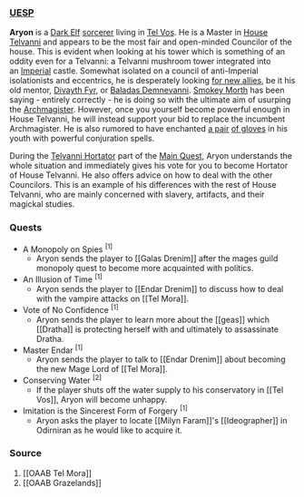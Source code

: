 ### [UESP](https://en.uesp.net/wiki/Morrowind:Aryon)
**Aryon** is a [Dark Elf](https://en.uesp.net/wiki/Morrowind:Dark_Elf "Morrowind:Dark Elf") [sorcerer](https://en.uesp.net/wiki/Morrowind:Sorcerer "Morrowind:Sorcerer") living in [Tel Vos](https://en.uesp.net/wiki/Morrowind:Tel_Vos "Morrowind:Tel Vos"). He is a Master in [House Telvanni](https://en.uesp.net/wiki/Morrowind:House_Telvanni "Morrowind:House Telvanni") and appears to be the most fair and open-minded Councilor of the house. This is evident when looking at his tower which is something of an oddity even for a Telvanni: a Telvanni mushroom tower integrated into an [Imperial](https://en.uesp.net/wiki/Morrowind:Imperial "Morrowind:Imperial") castle. Somewhat isolated on a council of anti-Imperial isolationists and eccentrics, he is desperately looking [for new allies](https://en.uesp.net/wiki/Morrowind:Message_from_Master_Aryon "Morrowind:Message from Master Aryon"), be it his old mentor, [Divayth Fyr](https://en.uesp.net/wiki/Morrowind:Divayth_Fyr "Morrowind:Divayth Fyr"), or [Baladas Demnevanni](https://en.uesp.net/wiki/Morrowind:Baladas_Demnevanni_(person) "Morrowind:Baladas Demnevanni (person)"). [Smokey Morth](https://en.uesp.net/wiki/Morrowind:Smokey_Morth "Morrowind:Smokey Morth") has been saying - entirely correctly - he is doing so with the ultimate aim of usurping the [Archmagister](https://en.uesp.net/wiki/Morrowind:Gothren "Morrowind:Gothren"). However, once you yourself become powerful enough in House Telvanni, he will instead support your bid to replace the incumbent Archmagister. He is also rumored to have enchanted [a pair](https://en.uesp.net/wiki/Morrowind:Aryon%27s_Dominator "Morrowind:Aryon's Dominator") [of gloves](https://en.uesp.net/wiki/Morrowind:Aryon%27s_Helper "Morrowind:Aryon's Helper") in his youth with powerful conjuration spells.

During the [Telvanni Hortator](https://en.uesp.net/wiki/Morrowind:Telvanni_Hortator "Morrowind:Telvanni Hortator") part of the [Main Quest](https://en.uesp.net/wiki/Morrowind:Main_Quest "Morrowind:Main Quest"), Aryon understands the whole situation and immediately gives his vote for you to become Hortator of House Telvanni. He also offers advice on how to deal with the other Councilors. This is an example of his differences with the rest of House Telvanni, who are mainly concerned with slavery, artifacts, and their magickal studies.
### Quests
* A Monopoly on Spies <sup>[1]</sup>
	* Aryon sends the player to [[Galas Drenim]] after the mages guild monopoly quest to become more acquainted with politics.
* An Illusion of Time <sup>[1]</sup>
	* Aryon sends the player to [[Endar Drenim]] to discuss how to deal with the vampire attacks on [[Tel Mora]].
* Vote of No Confidence <sup>[1]</sup>
	* Aryon sends the player to learn more about the [[geas]] which [[Dratha]] is protecting herself with and ultimately to assassinate Dratha.
* Master Endar <sup>[1]</sup>
	* Aryon sends the player to talk to [[Endar Drenim]] about becoming the new Mage Lord of [[Tel Mora]].
* Conserving Water <sup>[2]</sup>
	* If the player shuts off the water supply to his conservatory in [[Tel Vos]], Aryon will become unhappy.
* Imitation is the Sincerest Form of Forgery <sup>[1]</sup>
	* Aryon asks the player to locate [[Milyn Faram]]'s [[Ideographer]] in Odirniran as he would like to acquire it.
### Source
1. [[OAAB Tel Mora]]
2. [[OAAB Grazelands]]